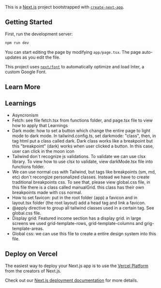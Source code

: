 This is a [Next.js](https://nextjs.org/) project bootstrapped with [`create-next-app`](https://github.com/vercel/next.js/tree/canary/packages/create-next-app).

## Getting Started

First, run the development server:

```bash
npm run dev
```


You can start editing the page by modifying `app/page.tsx`. The page auto-updates as you edit the file.

This project uses [`next/font`](https://nextjs.org/docs/basic-features/font-optimization) to automatically optimize and load Inter, a custom Google Font.

## Learn More

## Learnings

- Asyncronism
- Fetch: see file fetch.tsx from functions folder, and page.tsx file to view how to apply that Learnings
- Dark mode: how to set a button which change the entire page to light mode to dark mode. In tailwind.config.ts, set darkmode: "class", then, in tag html put a class called dark. Dark class works like a breakpoint but this "breakpoint" (dark) works when user clicked a button. In this case, user can click in the moon icon 
- Tailwind don´t recognize js validations. To validate we can use clsx library. To view how to use clsx to validate, view darkMode.tsx file into functions folder.
- We can use normal css with Tailwind, but tags like breakpoints (sm, md, etc) don´t recongize personalized classes. Instead we have to create traditional breakpoints css. To see that, please view global.css file, in this file there is a class called manualGrid. this class has their own breakpoints made with css normal.
- How to set favicon: put in the root folder (app) a favicon and in layout.tsx folder (the root layout) add a head tag and link a favicon.
- @apply directive to group all tailwind classes used in a certain tag. See global.css file.
- Display grid: Featured income section has a display grid. in large screens we used grid-template-rows, grid-template-columns and grig-template-areas.
- Global css: we can use this file to create a entire design system into this file.

## Deploy on Vercel

The easiest way to deploy your Next.js app is to use the [Vercel Platform](https://vercel.com/new?utm_medium=default-template&filter=next.js&utm_source=create-next-app&utm_campaign=create-next-app-readme) from the creators of Next.js.

Check out our [Next.js deployment documentation](https://nextjs.org/docs/deployment) for more details.
